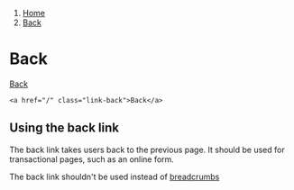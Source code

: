1.  [Home](/design/overview)
2.  [Back](#)

# Back

<a href="/" class="link-back">Back</a>

    <a href="/" class="link-back">Back</a>

## Using the back link

The back link takes users back to the previous page. It should be used for transactional pages, such as an online form.

The back link shouldn't be used instead of <a href="/components/breadcrumbs">breadcrumbs</a>
